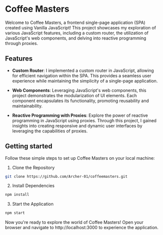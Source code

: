 # Coffee Masters

Welcome to Coffee Masters, a frontend single-page application (SPA) created using Vanilla JavaScript! This project showcases my exploration of various JavaScript features, including a custom router, the utilization of JavaScript's web components, and delving into reactive programming through proxies.

## Features

-   **Custom Router**: I implemented a custom router in JavaScript, allowing for efficient navigation within the SPA. This provides a seamless user experience while maintaining the simplicity of a single-page application.

-   **Web Components**: Leveraging JavaScript's web components, this project demonstrates the modularization of UI elements. Each component encapsulates its functionality, promoting reusability and maintainability.

-   **Reactive Programming with Proxies**: Explore the power of reactive programming in JavaScript using proxies. Through this project, I gained insights into creating responsive and dynamic user interfaces by leveraging the capabilities of proxies.

## Getting started

Follow these simple steps to set up Coffee Masters on your local machine:

1. Clone the Repository

```bash
git clone https://github.com/Archer-01/coffeemasters.git
```

2. Install Dependencies

```bash
npm install
```

3. Start the Application

```bash
npm start
```

Now you're ready to explore the world of Coffee Masters! Open your browser and navigate to http://localhost:3000 to experience the application.
